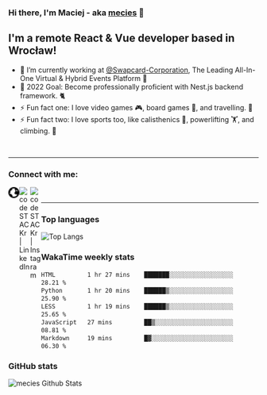 ### Hi there, I'm Maciej - aka [mecies][website] 👋

## I'm a remote React & Vue developer based in Wrocław!

- 🔭  I’m currently working at [@Swapcard-Corporation](https://github.com/Swapcard-Corporation), The Leading All-In-One Virtual & Hybrid Events Platform 📅
- 🥅  2022 Goal: Become professionally proficient with Nest.js backend framework. 🐈
- ⚡ Fun fact one: I love video games 🎮, board games 🎲, and travelling. 🌇
- ⚡ Fun fact two: I love sports too, like calisthenics 🧘, powerlifting 🏋️, and climbing. 🧗

<br />

---

### Connect with me:

[<img align="left" alt="codeSTACKr.com" width="22px" src="https://raw.githubusercontent.com/iconic/open-iconic/master/svg/globe.svg" />][website]
[<img align="left" alt="codeSTACKr | LinkedIn" width="22px" src="https://cdn.jsdelivr.net/npm/simple-icons@v3/icons/linkedin.svg" />][linkedin]
[<img align="left" alt="codeSTACKr | Instagram" width="22px" src="https://cdn.jsdelivr.net/npm/simple-icons@v3/icons/instagram.svg" />][instagram]

<br />

---

### Top languages

![Top Langs](https://github-readme-stats.vercel.app/api/top-langs/?username=mecies&layout=compact)

### WakaTime weekly stats 

<!--START_SECTION:waka-->
```text
HTML         1 hr 27 mins    ███████░░░░░░░░░░░░░░░░░░   28.21 % 
Python       1 hr 20 mins    ██████▒░░░░░░░░░░░░░░░░░░   25.90 % 
LESS         1 hr 19 mins    ██████▒░░░░░░░░░░░░░░░░░░   25.65 % 
JavaScript   27 mins         ██▒░░░░░░░░░░░░░░░░░░░░░░   08.81 % 
Markdown     19 mins         █▓░░░░░░░░░░░░░░░░░░░░░░░   06.30 % 
```
<!--END_SECTION:waka-->

###  GitHub stats

<img align="left" alt="mecies Github Stats" src="https://github-readme-stats.vercel.app/api?username=mecies&show_icons=true&hide_border=true&hide=stars" />

[website]: https://maciejhnat.netlify.app/
[instagram]: https://instagram.com/xmasiek
[linkedin]: https://www.linkedin.com/in/maciej-hnat/
